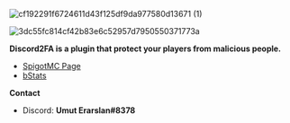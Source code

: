

![cf192291f6724611d43f125df9da977580d13671 (1)](https://user-images.githubusercontent.com/38813828/103137283-96187e80-46d8-11eb-97e5-16f206cbcbab.png)

![3dc55fc814cf42b83e6c52957d7950550371773a](https://user-images.githubusercontent.com/38813828/103137289-a6305e00-46d8-11eb-8467-73f0cc2b00ab.png)

**Discord2FA is a plugin that protect your players from malicious people.**

* [SpigotMC Page](https://www.spigotmc.org/resources/discord2fa.75451/) 
* [bStats](https://bstats.org/plugin/bukkit/Discord2FA/8019)

**Contact**
* Discord: **Umut Erarslan#8378**
